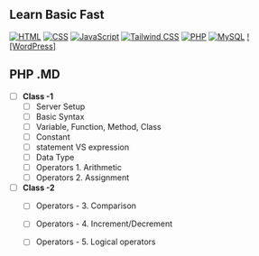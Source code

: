 ## Learn Basic Fast
[![HTML]()]()
[![CSS]()]()
[![JavaScript]()]()
[![Tailwind CSS]()]()
[![PHP](https://img.shields.io/badge/-PHP-777BB4?style=flat-square&logo=php&logoColor=white)](https://github.com/WebDesignWithRaihan/Learn-Basic-Fast/tree/main/assets/07-php/README.md)
[![MySQL]()]()
[![WordPress]]()


## PHP .MD
- [ ] **Class -1**
    - [ ] Server Setup
    - [ ] Basic Syntax
    - [ ] Variable, Function, Method, Class
    - [ ] Constant 
    - [ ] statement VS expression 
    - [ ] Data Type
    - [ ] Operators 1. Arithmetic
    - [ ] Operators 2. Assignment
- [ ] **Class -2**
    - [ ] Operators - 3. Comparison
    - [ ] Operators - 4. Increment/Decrement 
    - [ ] Operators - 5. Logical operators 
   